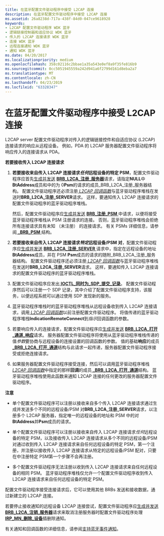 ```yaml
---
title: 在蓝牙配置文件驱动程序中接受 L2CAP 连接
description: 在蓝牙配置文件驱动程序中接受 L2CAP 连接
ms.assetid: 26a8238d-717a-438f-84d0-047ce9618928
keywords:
- L2CAP 配置文件驱动程序 WDK 蓝牙
- 逻辑链接控制器和适应协议 WDK 蓝牙
- 传入的 L2CAP 连接请求 WDK 蓝牙
- 连接 WDK 蓝牙
- 远程连接通知 WDK 蓝牙
- 通知 WDK 蓝牙
ms.date: 04/20/2017
ms.localizationpriority: medium
ms.openlocfilehash: 358c02116c2bbae1a35a543e0ef8a9f35fe816b9
ms.sourcegitcommit: 0cc5051945559a242d941a6f2799d161d8eba2a7
ms.translationtype: MT
ms.contentlocale: zh-CN
ms.lasthandoff: 04/23/2019
ms.locfileid: "63328347"
---
```

# <a name="accepting-l2cap-connections-in-a-bluetooth-profile-driver"></a>在蓝牙配置文件驱动程序中接受 L2CAP 连接


L2CAP server 配置文件驱动程序对传入的逻辑链接控件和自适应协议 (L2CAP) 连接请求的响应从远程设备。 例如，PDA 的 L2CAP 服务器配置文件驱动程序将响应传入的连接请求从 PDA。

**若要接收传入 L2CAP 连接请求**

1.  **若要接收来自传入 L2CAP 连接请求*任何*远程设备的特定 PSM**，配置文件驱动程序应首先[生成并发送](building-and-sending-a-brb.md) [ **BRB\_L2CA\_注册\_服务器**](https://msdn.microsoft.com/library/windows/hardware/ff536618)请求，请指定**NULL**中**BtAddress**成员和中的为 0**Psm**的请求的成员\_BRB\_L2CA\_注册\_服务器结构。 配置文件驱动程序还必须注册[ *L2CAP 回调函数*](https://msdn.microsoft.com/library/windows/hardware/ff536755)与蓝牙驱动程序堆栈在发送时**BRB\_L2CA\_注册\_SERVER**请求。 这样，要通知传入 L2CAP 连接请求的配置文件驱动程序的蓝牙驱动程序堆栈。

    然后，配置文件驱动程序应[生成并发送](building-and-sending-a-brb.md) [ **BRB\_注册\_PSM** ](https://msdn.microsoft.com/library/windows/hardware/ff536621)中请求，以便将接受蓝牙驱动程序堆栈从 PSM 注册请求的连接。 否则，蓝牙驱动程序堆栈会拒绝所有连接请求具有未知 （未注册） 的连接请求。 有关 PSMs 详细信息，请参阅[  **\_BRB\_PSM** ](https://msdn.microsoft.com/library/windows/hardware/ff536865)结构。

2.  **若要接收来自传入 L2CAP 连接请求*特定*远程设备/PSM 对**，配置文件驱动程序应[生成并发送](building-and-sending-a-brb.md) [ **BRB\_L2CA\_注册\_SERVER** ](https://msdn.microsoft.com/library/windows/hardware/ff536618)请求中，指定在远程设备的地址**BtAddress**成员，并在 PSM **Psm**成员的请求的随附\_BRB\_L2CA\_注册\_服务器结构。 配置文件驱动程序还必须注册[ *L2CAP 回调函数*](https://msdn.microsoft.com/library/windows/hardware/ff536755)与蓝牙驱动程序堆栈在发送时**BRB\_L2CA\_注册\_SERVER**请求。 这样，要通知传入 L2CAP 连接请求的配置文件驱动程序的蓝牙驱动程序堆栈。

3.  配置文件驱动程序应发出[ **IOCTL\_同时为\_SDP\_提交\_记录**](https://msdn.microsoft.com/library/windows/hardware/ff536693)。 配置文件驱动程序然后可以注册一个 SDP 记录，其中介绍了配置文件驱动程序支持，该服务，以便远程系统可以通过使用 SDP 发现新的服务。

4.  蓝牙驱动程序堆栈时的蓝牙驱动程序堆栈从远程设备收到传入 L2CAP 连接请求，调用[ *L2CAP 回调函数*](https://msdn.microsoft.com/library/windows/hardware/ff536755)以前注册配置文件驱动程序。 将值传递的蓝牙驱动程序堆栈**IndicationRemoteConnect**到*指示*回调函数的参数。

5.  若要响应传入的连接请求，配置文件驱动程序应[生成并发送](building-and-sending-a-brb.md) [ **BRB\_L2CA\_打开\_通道\_响应**](https://msdn.microsoft.com/library/windows/hardware/ff536616)请求。 服务器配置文件驱动程序将使用从蓝牙驱动程序堆栈传递的值*参数*要协商与远程设备的连接设置的回调函数的参数。 值的基础**响应**的成员[  **\_BRB\_L2CA\_打开\_通道**](https://msdn.microsoft.com/library/windows/hardware/ff536860)结构与此请求一起传递，服务器配置文件驱动程序接受或拒绝连接请求。

6.  如果服务器配置文件驱动程序接受连接，然后可以调用蓝牙驱动程序堆栈[ *L2CAP 回调函数*](https://msdn.microsoft.com/library/windows/hardware/ff536755)中指定的那样**回调**的成员[  **\_BRB\_L2CA\_打开\_通道**](https://msdn.microsoft.com/library/windows/hardware/ff536860)结构。 蓝牙驱动程序堆栈使用此函数来通知 L2CAP 连接的任何更改的服务器配置文件驱动程序。

**注意**  
-   单个配置文件驱动程序可以注册以接收来自多个传入 L2CAP 连接请求通过生成并发送多个不同的远程设备/PSM 对**BRB\_L2CA\_注册\_SERVER**请求，以注册多个 L2CAP 服务器，指定唯一的远程设备的地址和 PSM 中的对**BtAddress**并**Psm**成员的请求。

-   单个配置文件驱动程序可以注册以接收来自传入 L2CAP 连接请求*任何*远程设备的特定 PSM，以及接收传入 L2CAP 连接请求从多个不同的远程设备/PSM 对通过收到传入 L2CAP 连接请求来自任何远程设备的特定 PSM，第一个注册，并注册以接收传入 L2CAP 连接请求从特定的远程设备/PSM 配对，只要在中注册特定 PSM第一个步骤不会再注册。

-   多个配置文件驱动程序无法注册以收到传入 L2CAP 连接请求来自任何远程设备的相同 PSM。 蓝牙驱动程序堆栈仅允许一个配置文件驱动程序收到传入 L2CAP 连接请求来自任何远程设备的特定 PSM。

 

配置文件驱动程序接受连接请求后，它可以使用其他 BRBs 发送和接收数据，通过新建立的 L2CAP 连接。

若要停止接收通知的远程设备 L2CAP 连接尝试，配置文件驱动程序应[生成并发送](building-and-sending-a-brb.md) [ **BRB\_L2CA\_注销\_服务器**](https://msdn.microsoft.com/library/windows/hardware/ff536619)请求来取消注册服务器时配置文件驱动程序处理[ **IRP\_MN\_删除\_设备**](https://msdn.microsoft.com/library/windows/hardware/ff551738)插删除通知。

有关通知和回调函数的详细信息，请参阅[支持蓝牙事件通知](supporting-bluetooth-event-notifications.md)。

 

 





